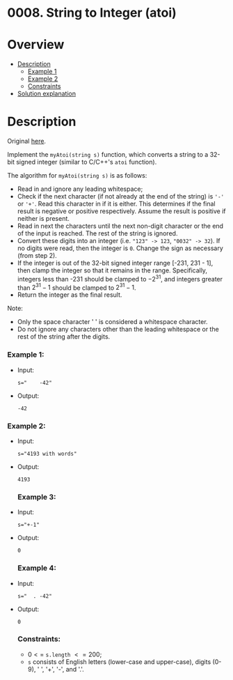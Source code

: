 # 0008. String to Integer (atoi)

# Overview
- [Description](#description)
  - [Example 1](#example-1)
  - [Example 2](#example-2)
  - [Constraints](#constraints)
- [Solution explanation](#solution-explanation)

# Description
Original [here](https://leetcode.com/problems/string-to-integer-atoi/description/).


Implement the `myAtoi(string s)` function, which converts a string to a 32-bit signed integer (similar to C/C++'s `atoi` function).

The algorithm for `myAtoi(string s)` is as follows:
- Read in and ignore any leading whitespace;
- Check if the next character (if not already at the end of the string) is `'-'` or `'+'`. Read this character in if it is either. This determines if the final result is negative or positive respectively. Assume the result is positive if neither is present.
- Read in next the characters until the next non-digit character or the end of the input is reached. The rest of the string is ignored.
- Convert these digits into an integer (i.e. `"123" -> 123`, `"0032" -> 32`). If no digits were read, then the integer is `0`. Change the sign as necessary (from step 2).
- If the integer is out of the 32-bit signed integer range [-231, 231 - 1], then clamp the integer so that it remains in the range. Specifically, integers less than -231 should be clamped to $-2^{31}$, and integers greater than $2^{31} - 1$ should be clamped to $2^{31} - 1$.
- Return the integer as the final result.

Note:
- Only the space character ' ' is considered a whitespace character.
- Do not ignore any characters other than the leading whitespace or the rest of the string after the digits.

    
### Example 1:
- Input:
  ```
  s="    -42"
  ```
- Output:
  ```
  -42
  ```

### Example 2:
- Input:
  ```
  s="4193 with words"
  ```
- Output:
  ```
  4193
  ```

  ### Example 3:
- Input:
  ```
  s="+-1"
  ```
- Output:
  ```
  0
  ```

   ### Example 4:
- Input:
  ```
  s="  . -42"
  ```
- Output:
  ```
  0
  ```
  
  ### Constraints:
  - $0 <=$ `s.length` $<= 200$;
  - `s` consists of English letters (lower-case and upper-case), digits (0-9), ' ', '+', '-', and '.'.

